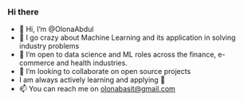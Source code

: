 ### Hi there
- 👋 Hi, I’m @OlonaAbdul
- 👀 I go crazy about Machine Learning and its application in solving industry problems
- 🌱 I’m open to data science and ML roles across the finance, e-commerce and health industries.
- 💞️ I’m looking to collaborate on open source projects
- I am always actively learning and applying 🖤
- 📫 You can reach me on olonabasit@gmail.com

<!---
OlonaAbdul/OlonaAbdul is a ✨ special ✨ repository because its `README.md` (this file) appears on your GitHub profile.
You can click the Preview link to take a look at your changes.
--->
